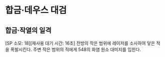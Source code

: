 # 합금·데우스 대검

## 합금·작열의 일격

[SP 소모: 18][재사용 대기 시간: 16초] 전방의 작은 범위에 레이저를 소사하여 닿은 적을 폭발시킨다. 주변 작은 범위의 적에게 548의 화염 원소 대미지를 입힌다.
